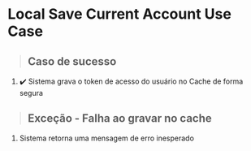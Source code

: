 # Local Save Current Account Use Case

> ## Caso de sucesso
1. ✔️ Sistema grava o token de acesso do usuário no Cache de forma segura

> ## Exceção - Falha ao gravar no cache
1. Sistema retorna uma mensagem de erro inesperado
